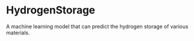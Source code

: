 # HydrogenStorage
A machine learning model that can predict the hydrogen storage of various materials. 

